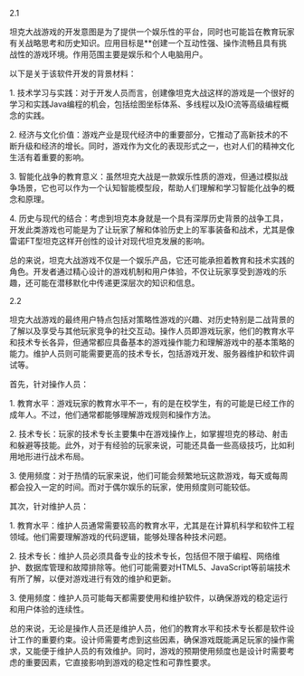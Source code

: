 ﻿2\.1

坦克大战游戏的开发意图是为了提供一个娱乐性的平台，同时也可能旨在教育玩家有关战略思考和历史知识。应用目标是\*\*创建一个互动性强、操作流畅且具有挑战性的游戏环境。作用范围主要是娱乐和个人电脑用户。

以下是关于该软件开发的背景材料：

1\. 技术学习与实践：对于开发人员而言，创建像坦克大战这样的游戏是一个很好的学习和实践Java编程的机会，包括绘图坐标体系、多线程以及IO流等高级编程概念的实践。

2\. 经济与文化价值：游戏产业是现代经济中的重要部分，它推动了高新技术的不断升级和经济的增长。同时，游戏作为文化的表现形式之一，也对人们的精神文化生活有着重要的影响。

3\. 智能化战争的教育意义：虽然坦克大战是一款娱乐性质的游戏，但通过模拟战争场景，它也可以作为一个认知智能模型段，帮助人们理解和学习智能化战争的概念和原理。

4\. 历史与现代的结合：考虑到坦克本身就是一个具有深厚历史背景的战争工具，开发此类游戏也可能是为了让玩家了解和体验历史上的军事装备和战术，尤其是像雷诺FT型坦克这样开创性的设计对现代坦克发展的影响。

总的来说，坦克大战游戏不仅是一个娱乐产品，它还可能承担着教育和技术实践的角色。开发者通过精心设计的游戏机制和用户体验，不仅让玩家享受到游戏的乐趣，还可能在潜移默化中传递更深层次的知识和信息。

2\.2

坦克大战游戏的最终用户特点包括对策略性游戏的兴趣、对历史特别是二战背景的了解以及享受与其他玩家竞争的社交互动。操作人员即游戏玩家，他们的教育水平和技术专长各异，但通常都应具备基本的游戏操作能力和理解游戏中的基本策略的能力。维护人员则可能需要更高的技术专长，包括游戏开发、服务器维护和软件调试等。

首先，针对操作人员：

1\. 教育水平：游戏玩家的教育水平不一，有的是在校学生，有的可能是已经工作的成年人。不过，他们通常都能够理解游戏规则和操作方法。

2\. 技术专长：玩家的技术专长主要集中在游戏操作上，如掌握坦克的移动、射击和躲避等技能。此外，对于有经验的玩家来说，可能还具备一些高级技巧，比如利用地形进行战术布局。

3\. 使用频度：对于热情的玩家来说，他们可能会频繁地玩这款游戏，每天或每周都会投入一定的时间。而对于偶尔娱乐的玩家，使用频度则可能较低。

其次，针对维护人员：

1\. 教育水平：维护人员通常需要较高的教育水平，尤其是在计算机科学和软件工程领域。他们需要理解游戏的代码逻辑，能够处理各种技术问题。

2\. 技术专长：维护人员必须具备专业的技术专长，包括但不限于编程、网络维护、数据库管理和故障排除等。他们可能需要对HTML5、JavaScript等前端技术有所了解，以便对游戏进行有效的维护和更新。

3\. 使用频度：维护人员可能每天都需要使用和维护软件，以确保游戏的稳定运行和用户体验的连续性。

总的来说，无论是操作人员还是维护人员，他们的教育水平和技术专长都是软件设计工作的重要约束。设计师需要考虑到这些因素，确保游戏既能满足玩家的操作需求，又能便于维护人员的有效维护。同时，游戏的预期使用频度也是设计时需要考虑的重要因素，它直接影响到游戏的稳定性和可靠性要求。
